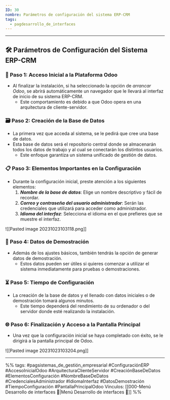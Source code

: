 ```yaml
---
ID: 30
nombre: Parámetros de configuración del sistema ERP-CRM
tags:
  - pagdesarrollo_de_interfaces
---
```

___
## 🛠️ Parámetros de Configuración del Sistema ERP-CRM

### 🚀 Paso 1: Acceso Inicial a la Plataforma Odoo
- Al finalizar la instalación, si ha seleccionado la opción de *arrancar Odoo*, se abrirá automáticamente un navegador que le llevará al interfaz de inicio de su sistema ERP-CRM.
    - Este comportamiento es debido a que Odoo opera en una arquitectura de cliente-servidor.

### 🗃️ Paso 2: Creación de la Base de Datos
- La primera vez que acceda al sistema, se le pedirá que cree una base de datos.
- Esta base de datos será el repositorio central donde se almacenarán todos los datos de trabajo y al cual se conectarán los distintos usuarios.
    - Este enfoque garantiza un sistema unificado de gestión de datos.

### 📋 Paso 3: Elementos Importantes en la Configuración
- Durante la configuración inicial, preste atención a los siguientes elementos:
    1. ***Nombre de la base de datos***: Elige un nombre descriptivo y fácil de recordar.
    2. ***Correo y contraseña del usuario administrador***: Serán las credenciales que utilizará para acceder como administrador.
    3. ***Idioma del interfaz***: Selecciona el idioma en el que prefieres que se muestre el interfaz.

![[Pasted image 20231023103118.png]]

### 🎲 Paso 4: Datos de Demostración
- Además de los ajustes básicos, también tendrás la opción de generar datos de demostración.
    - Estos datos pueden ser útiles si quieres comenzar a utilizar el sistema inmediatamente para pruebas o demostraciones.

### ⏳ Paso 5: Tiempo de Configuración
- La creación de la base de datos y el llenado con datos iniciales o de demostración tomará algunos minutos.
    - Este tiempo dependerá del rendimiento de su ordenador o del servidor donde esté realizando la instalación.

### 🌐 Paso 6: Finalización y Acceso a la Pantalla Principal
- Una vez que la configuración inicial se haya completado con éxito, se le dirigirá a la pantalla principal de Odoo.

![[Pasted image 20231023103204.png]]

___
%%
tags:  #pagsistemas_de_gestión_empresarial  #ConfiguraciónERP #AccesoInicialOdoo #ArquitecturaClienteServidor #CreaciónBaseDeDatos #ElementosConfiguración #NombreBaseDeDatos #CredencialesAdministrador #IdiomaInterfaz #DatosDemostración #TiempoConfiguración #PantallaPrincipalOdoo 
Vínculos: [[000-Menú Desarrollo de interfaces 📃|Menú Desarrollo de interfaces 📃]]
%%